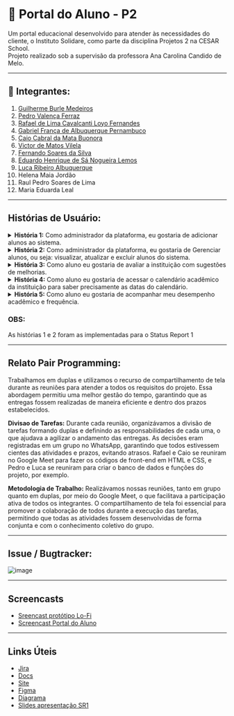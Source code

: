 # 📘 Portal do Aluno - P2

Um portal educacional desenvolvido para atender às necessidades do cliente, o Instituto Solidare, como parte da disciplina Projetos 2 na CESAR School.  
Projeto realizado sob a supervisão da professora Ana Carolina Candido de Melo.

----

## 👥 Integrantes:

1. [Guilherme Burle Medeiros](https://github.com/Guilherme-burle)  
2. [Pedro Valença Ferraz](https://github.com/PedroFerraz87)  
3. [Rafael de Lima Cavalcanti Loyo Fernandes](https://github.com/rafaelcf29)  
4. [Gabriel França de Albuquerque Pernambuco](https://github.com/gabrielfranca10)  
5. [Caio Cabral da Mata Buonora](https://github.com/caiobuonora)  
6. [Victor de Matos Vilela](https://github.com/VI170105)  
7. [Fernando Soares da Silva](https://github.com/Nando101210)  
8. [Eduardo Henrique de Sá Nogueira Lemos](https://github.com/EduardoHenrique15)  
9. [Luca Ribeiro Albuquerque](https://github.com/LucaAlbuquerque)  
10. Helena Maia Jordão  
11. Raul Pedro Soares de Lima  
12. Maria Eduarda Leal  

---

## Histórias de Usuário:

<details>
<summary><strong>História 1:</strong> Como administrador da plataforma, eu gostaria de adicionar alunos ao sistema.</summary>

- **Cenário favorável 1:**  
  Dado que o administrador está logado no portal  
  Quando acessa a aba “Cadastrar alunos”  
  Então o sistema indica que é preciso preencher todas as informações, feito isso, salva tudo que foi pedido no banco de dados.

- **Cenário desfavorável 1:**  
  Dado que o administrador está logado no portal  
  Quando acessa a aba “Cadastrar alunos”  
  Então o sistema não responde adequadamente à tentativa de cadastro, pois no lugar de números foram inseridas letras na idade.

- **Cenário desfavorável 2:**  
  Dado que o administrador está logado no portal  
  Quando acessa a aba “Cadastrar alunos”  
  Então o sistema não responde adequadamente à tentativa de cadastro, pois um número foi inserido no lugar do nome.

</details>

<details>
<summary><strong>História 2:</strong> Como administrador da plataforma, eu gostaria de Gerenciar alunos, ou seja: visualizar, atualizar e excluir alunos do sistema.</summary>

- **Cenário favorável 1:**  
  Dado que o administrador está logado no portal  
  Quando acessa a aba “Gerenciar alunos” e seleciona “Visualizar” <br>
  Então o sistema exibe todos os alunos cadastrados no banco de dados.

- **Cenário favorável 2:**  
  Dado que o administrador está logado no portal  
  Quando acessa a aba “Gerenciar alunos” e seleciona “Editar” <br>
  Então os dados do aluno escolhido são exibidos para edição.

- **Cenário favorável 3:**  
  Dado que o administrador está logado no portal  
  Quando acessa a aba “Gerenciar alunos” e seleciona “Excluir” <br>
  Então os alunos são exibidos e há a opção de deletá-los do sistema.

- **Cenário desfavorável 1:**  
  Dado que o administrador está logado  
  Quando acessa a aba “Atualizar alunos”  
  Então nenhum aluno aparece pois ainda não há alunos cadastrados.

</details>

<details>
<summary><strong>História 3:</strong> Como aluno eu gostaria de avaliar a instituição com sugestões de melhorias.</summary>

- **Cenário favorável 1:**  
  Dado que o aluno está matriculado e logado  
  Quando acessa a aba “Avalie a Solidare”  
  Então perguntas são exibidas para resposta.

- **Cenário favorável 2:**  
  Dado que o aluno está matriculado e logado  
  Quando acessa a aba “Avalie a Solidare”  
  Então um formulário é exibido para registrar sugestões e opiniões.

- **Cenário desfavorável 1:**  
  Dado que o aluno está logado  
  Quando acessa a aba “Avalie a Solidare”  
  Então uma falha no carregamento impede o acesso à aba.

</details>

<details>
<summary><strong>História 4:</strong> Como aluno eu gostaria de acessar o calendário acadêmico da instituição para saber precisamente as datas do calendário.</summary>

- **Cenário favorável 1:**  
  Dado que o aluno está matriculado e logado  
  Quando acessa a aba “Calendário”  
  Então são exibidas as informações acadêmicas, como: datas de provas, entregas, feriados e comemorações.

- **Cenário desfavorável 1:**  
  Dado que o aluno está logado  
  Quando acessa a aba “Calendário”  
  Então as informações não aparecem pois a letra dos eventos está da mesma cor do caléndario.

- **Cenário desfavorável 2:**  
  Dado que o aluno está logado  
  Quando acessa a aba “Calendário”  
  Então as datas aparecem em branco, ou seja, sem eventos, pois não foram cadastradas.

</details>

<details>
<summary><strong>História 5:</strong> Como aluno eu gostaria de acompanhar meu desempenho acadêmico e frequência.</summary>

> Obs: Avaliação será feita com "carinhas" (feliz/triste) e comentário do avaliador.

- **Cenário favorável 1:**  
  Dado que o aluno está matriculado e logado  
  Quando acessa a aba “Desempenho e Frequência”  
  Então são exibidas faltas e desempenho.

- **Cenário favorável 2:**  
  Dado que o aluno está logado  
  Quando acessa a aba “Desempenho e Frequência”  
  Então são exibidas “carinhas” e comentários do avaliador.

- **Cenário desfavorável 1:**  
  Dado que o aluno está logado  
  Quando acessa a aba “Desempenho e Frequência”  
  Então os campos aparecem em branco pois não foram preenchidos ainda.

</details>

### OBS:
  As histórias 1 e 2 foram as implementadas para o Status Report 1

---

## Relato Pair Programming:
  Trabalhamos em duplas e utilizamos o recurso de compartilhamento de tela durante as reuniões para atender a todos os requisitos do projeto. Essa abordagem permitiu uma melhor gestão do tempo, garantindo que as entregas fossem realizadas de maneira eficiente e dentro dos prazos estabelecidos. 

  **Divisao de Tarefas:** Durante cada reunião, organizávamos a divisão de tarefas formando duplas e definindo as responsabilidades de cada uma, o que ajudava a agilizar o andamento das entregas. As decisões eram registradas em um grupo no WhatsApp, garantindo que todos estivessem cientes das atividades e prazos, evitando atrasos. Rafael e Caio se reuniram no Google Meet para fazer os códigos de front-end em HTML e CSS, e Pedro e Luca se reuniram para criar o banco de dados e funções do projeto, por exemplo.

  **Metodologia de Trabalho:** Realizávamos nossas reuniões, tanto em grupo quanto em duplas, por meio do Google Meet, o que facilitava a participação ativa de todos os integrantes. O compartilhamento de tela foi essencial para promover a colaboração de todos durante a execução das tarefas, permitindo que todas as atividades fossem desenvolvidas de forma conjunta e com o conhecimento coletivo do grupo.

---

## Issue / Bugtracker:
![image](https://github.com/user-attachments/assets/029987bb-12a3-4aa8-9940-f5319837ef98)

---
## Screencasts
- [Sreencast protótipo Lo-Fi]()
- [Screencast Portal do Aluno]()

---

## Links Úteis

- [Jira](https://projeto2grupo10.atlassian.net/jira/software/projects/KAN/boards/1/backlog?assignee=712020%3A5102e8eb-4036-4150-8d35-bdcf805d24b4%2Cunassigned&atlOrigin=eyJpIjoiNTRhZjVmMDFjZjEwNDhkMmI5NGJkYzUxNjRmZjI5MzUiLCJwIjoiaiJ9)  
- [Docs](https://docs.google.com/document/d/1Kb8RnBP_5Gz-eml2weoGkFe5UCOAMaLPehDUtYEnm3E/edit?tab=t.0)
- [Site](https://sites.google.com/d/1QneHjgrhPjpQ_i9iDOVrf8Ivn7McXcIN/p/1fAGUYkQG2JxVmydQqaz1o78MrP8PPQCt/edit)
- [Figma](https://www.figma.com/design/fahGccQiZEC5xWfqc5brNX/Untitled?m=auto&t=6C6LfIGmLXlI1Yj5-6)
- [Diagrama](https://miro.com/app/board/uXjVI-xQymA=/)
- [Slides apresentação SR1](https://www.canva.com/design/DAGlk-OyK3U/sfz8-SnF07B0pNAjbGoarA/edit)
